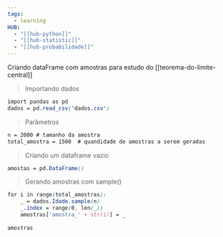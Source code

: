 ```yaml
---
tags:
  - learning
HUB:
  - "[[hub-python]]"
  - "[[hub-statistic]]"
  - "[[hub-probabilidade]]"
---
```



Criando dataFrame com amostras para estudo do  [[teorema-do-limite-central]]

> Importando dados
```css
import pandas as pd
dados = pd.read_csv('dados.csv')
```

> Parâmetros 
```css
n = 2000 # tamanho da amostra
total_amostra = 1500  # quandidade de amostras a serem geradas 
```

> Criando um dataframe vazio
```css
amostas = pd.DataFrame()
```

>Gerando amostras com sample()
```css
for i in range(total_amostras): 
    _ = dados.Idade.sample(n)
    _.index = range(0, len(_))
    amostras['amostra_' + str(i)] = _
    
amostras 
```

